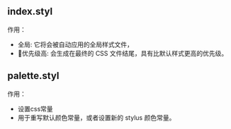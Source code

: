 ## index.styl 
作用：
- 全局: 它将会被自动应用的全局样式文件，
- 优先级高: 会生成在最终的 CSS 文件结尾，具有比默认样式更高的优先级。


## palette.styl
作用：
- 设置css常量
- 用于重写默认颜色常量，或者设置新的 stylus 颜色常量。
